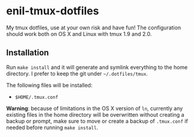 # enil-tmux-dotfiles

My tmux dotfiles, use at your own risk and have fun!
The configuration should work both on OS X and Linux with tmux 1.9 and 2.0.

## Installation

Run `make install` and it will generate and symlink everything to the home directory.
I prefer to keep the git under `~/.dotfiles/tmux`.

The following files will be installed:

* `$HOME/.tmux.conf`

**Warning**: because of limitations in the OS X version of `ln`, currently any existing files in the home directory
will be overwritten without creating a backup or prompt, make sure to move or create a backup of `.tmux.conf` if needed
before running `make install`.

